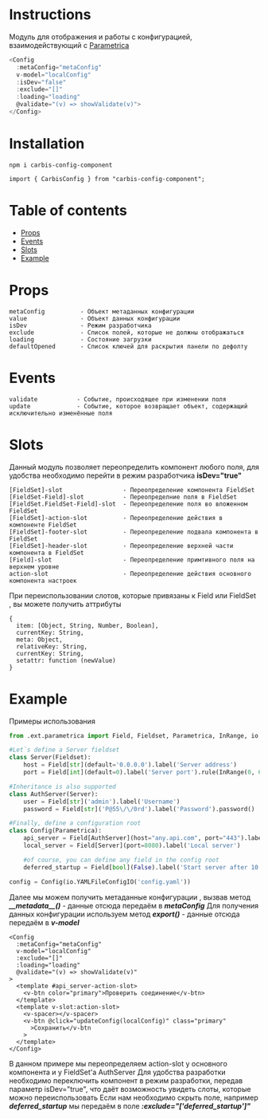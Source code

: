 # Instructions
Модуль для отображения и работы с конфигурацией, взаимодействующий с <a href="https://github.com/FosterToster/parametrica">Parametrica</a>

```javascript
<Config
  :metaConfig="metaConfig"
  v-model="localConfig"
  :isDev="false"
  :exclude="[]"
  :loading="loading"
  @validate="(v) => showValidate(v)">
</Config>
```
# Installation
```
npm i carbis-config-component
```
```
import { CarbisConfig } from "carbis-config-component";
```
# Table of contents
- [Props](#head-2)
- [Events](#head-3)
- [Slots](#head-4)
- [Example](#head-5)



# <span name="head-2">Props</span>
```
metaConfig          - Объект метаданных конфигурации
value               - Объект данных конфигурации
isDev               - Режим разработчика
exclude             - Список полей, которые не должны отображаться
loading             - Состояние загрузки
defaultOpened       - Список ключей для раскрытия панели по дефолту
```

# <span name="head-3">Events</span>
```
validate           - Событие, происходящее при изменении поля
update             - Событие, которое возвращает объект, содержащий исключительно изменённые поля
```
# <span name="head-4">Slots</span>
Данный модуль позволяет переопределить компонент любого поля, для удобства необходимо перейти в режим разработчика **isDev="true"**
```
[FieldSet]-slot                 - Переопределение компонента FieldSet 
[FieldSet-Field]-slot           - Переопределние поля в FieldSet
[FieldSet.FieldSet-Field]-slot  - Переопределение поля во вложенном FieldSet
[FieldSet]-action-slot          - Переопределение действия в компоненте FieldSet
[FieldSet]-footer-slot          - Переопределение подвала компонента в FieldSet
[FieldSet]-header-slot          - Переопределение верхней части компонента в FieldSet
[Field]-slot                    - Переопределение примтивного поля на верхнем уровне
action-slot                     - Переопределение действия основного компонента настроек
```
При переиспользовании слотов, которые привязаны к Field или FieldSet , вы можете получить аттрибуты 
```
{
  item: [Object, String, Number, Boolean],
  currentKey: String,
  meta: Object,
  relativeKey: String,
  currentKey: String,
  setattr: function (newValue) 
}
```

# <span name="head-5">Example</span>
Примеры использования
```python
from .ext.parametrica import Field, Fieldset, Parametrica, InRange, io

#Let`s define a Server fieldset
class Server(Fieldset):
    host = Field[str](default='0.0.0.0').label('Server address')
    port = Field[int](default=0).label('Server port').rule(InRange(0, 65535))

#Inheritance is also supported
class AuthServer(Server):
    user = Field[str]('admin').label('Username')
    password = Field[str]('P@55\/\/0rd').label('Password').password()

#Finally, define a configuration root
class Config(Parametrica):
    api_server = Field[AuthServer](host="any.api.com", port="443").label('API Server')
    local_server = Field[Server](port=8080).label('Local server')

    #of course, you can define any field in the config root
    deferred_startup = Field[bool](False).label('Start server after 10 secs')

config = Config(io.YAMLFileConfigIO('config.yaml'))
``` 
Далее мы можем получить метаданные конфигурации , вызвав метод ***\_\_metadata\_\_()*** - данные отсюда передаём в ***metaConfig***
Для получения данных конфигурации используем метод ***export()*** - данные отсюда передаём в ***v-model***
```
<Config
  :metaConfig="metaConfig"
  v-model="localConfig"
  :exclude="[]"
  :loading="loading"
  @validate="(v) => showValidate(v)"
>
  <template #api_server-action-slot>
    <v-btn color="primary">Проверить соединение</v-btn>
  </template>
  <template v-slot:action-slot>
    <v-spacer></v-spacer>
    <v-btn @click="updateConfig(localConfig)" class="primary"
      >Сохранить</v-btn
    >
  </template>
</Config>
```
В данном примере мы переопределяем action-slot у основного компонента и у FieldSet'а AuthServer
Для удобства разработки необходимо переключить компонент в режим разработки, передав параметр isDev="true", что даёт возможность увидеть слоты, которые можно переиспользовать
Если нам необходимо скрыть поле, например ***deferred_startup*** мы передаём в поле ***:exclude="['deferred_startup']"***


